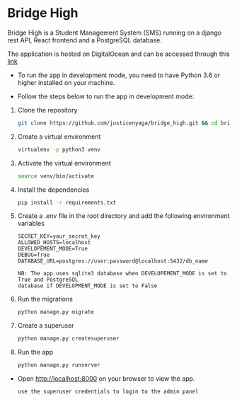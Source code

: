 # Bridge High

Bridge High is a Student Management System (SMS) running on a django rest API, React frontend and a PostgreSQL database.

The application is hosted on DigitalOcean and can be accessed through this [link](https://bridge-app-qcn53.ondigitalocean.app)

- To run the app in development mode, you need to have Python 3.6 or higher installed on your machine.

- Follow the steps below to run the app in development mode:

1. Clone the repository

   ```bash
   git clone https://github.com/justicenyaga/bridge_high.git && cd bridge_high
   ```

2. Create a virtual environment

   ```bash
   virtualenv -p python3 venv
   ```

3. Activate the virtual environment

   ```bash
   source venv/bin/activate
   ```

4. Install the dependencies

   ```bash
   pip install -r requirements.txt
   ```

5. Create a .env file in the root directory and add the following environment variables

   ```
   SECRET_KEY=your_secret_key
   ALLOWED_HOSTS=localhost
   DEVELOPEMENT_MODE=True
   DEBUG=True
   DATABASE_URL=postgres://user:password@localhost:5432/db_name
   ```

   ```
   NB: The app uses sqlite3 database when DEVELOPEMENT_MODE is set to True and PostgreSQL 
   database if DEVELOPMENT_MODE is set to False
   ```

6. Run the migrations

   ```bash
   python manage.py migrate
   ```

7. Create a superuser

   ```bash
   python manage.py createsuperuser
   ```

8. Run the app

   ```bash
   python manage.py runserver
   ```

- Open [http://localhost:8000](http://localhost:8000) on your browser to view the app.

  ```
  use the superuser credentials to login to the admin panel
  ```
